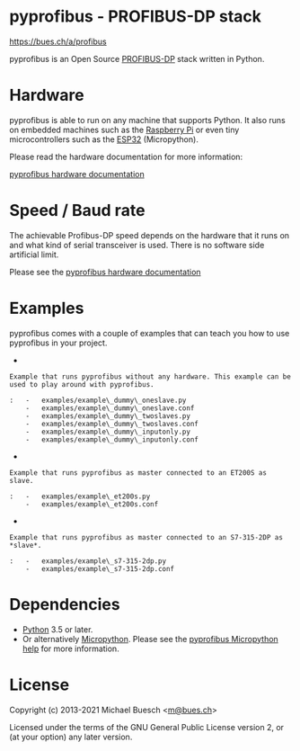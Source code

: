 pyprofibus - PROFIBUS-DP stack
==============================

<https://bues.ch/a/profibus>

pyprofibus is an Open Source
[PROFIBUS-DP](https://en.wikipedia.org/wiki/Profibus) stack written in
Python.

Hardware
========

pyprofibus is able to run on any machine that supports Python. It also
runs on embedded machines such as the [Raspberry
Pi](https://en.wikipedia.org/wiki/Raspberry_Pi) or even tiny
microcontrollers such as the
[ESP32](https://en.wikipedia.org/wiki/ESP32) (Micropython).

Please read the hardware documentation for more information:

[pyprofibus hardware documentation](doc/hardware.html)

Speed / Baud rate
=================

The achievable Profibus-DP speed depends on the hardware that it runs on
and what kind of serial transceiver is used. There is no software side
artificial limit.

Please see the [pyprofibus hardware documentation](doc/hardware.html)

Examples
========

pyprofibus comes with a couple of examples that can teach you how to use
pyprofibus in your project.

-   

    Example that runs pyprofibus without any hardware. This example can be used to play around with pyprofibus.

    :   -   examples/example\_dummy\_oneslave.py
        -   examples/example\_dummy\_oneslave.conf
        -   examples/example\_dummy\_twoslaves.py
        -   examples/example\_dummy\_twoslaves.conf
        -   examples/example\_dummy\_inputonly.py
        -   examples/example\_dummy\_inputonly.conf

-   

    Example that runs pyprofibus as master connected to an ET200S as slave.

    :   -   examples/example\_et200s.py
        -   examples/example\_et200s.conf

-   

    Example that runs pyprofibus as master connected to an S7-315-2DP as *slave*.

    :   -   examples/example\_s7-315-2dp.py
        -   examples/example\_s7-315-2dp.conf

Dependencies
============

-   [Python](https://www.python.org/) 3.5 or later.
-   Or alternatively [Micropython](https://micropython.org/). Please see
    the [pyprofibus Micropython help](micropython/README.html) for more
    information.

License
=======

Copyright (c) 2013-2021 Michael Buesch \<<m@bues.ch>\>

Licensed under the terms of the GNU General Public License version 2, or
(at your option) any later version.
